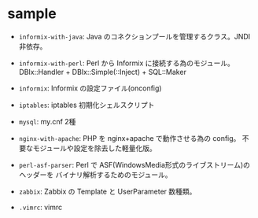 sample
======

+ `informix-with-java`:
  Java のコネクションプールを管理するクラス。JNDI非依存。


+ `informix-with-perl`:
  Perl から Informix に接続する為のモジュール。
  DBIx::Handler + DBIx::Simple(::Inject) + SQL::Maker

+ `informix`:
  Informix の設定ファイル(onconfig)

+ `iptables`:
  iptables 初期化シェルスクリプト

+ `mysql`:
  my.cnf 2種

+ `nginx-with-apache`:
  PHP を nginx+apache で動作させる為の config。
  不要なモジュールや設定を除去した軽量化版。

+ `perl-asf-parser`:
  Perl で ASF(WindowsMedia形式のライブストリーム)のヘッダーを
  バイナリ解析するためのモジュール。

+ `zabbix`:
  Zabbix の Template と UserParameter 数種類。

+ `.vimrc`:
  vimrc
